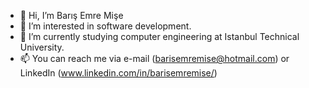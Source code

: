 - 👋 Hi, I’m Barış Emre Mişe
- 👀 I’m interested in software development.
- 🌱 I’m currently studying computer engineering at Istanbul Technical University.
- 📫 You can reach me via e-mail (barisemremise@hotmail.com) or LinkedIn (www.linkedin.com/in/barisemremise/) 

<!---
barisemremise/barisemremise is a ✨ special ✨ repository because its `README.md` (this file) appears on your GitHub profile.
You can click the Preview link to take a look at your changes.
--->
